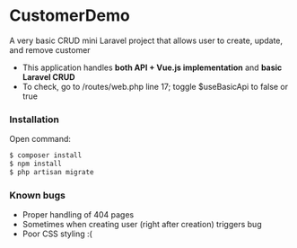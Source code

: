 # CustomerDemo

A very basic CRUD mini Laravel project that allows user to create, update, and remove customer

  - This application handles **both API + Vue.js implementation** and **basic Laravel CRUD**
  - To check, go to /routes/web.php line 17; toggle $useBasicApi to false or true

### Installation
Open command:
```sh
$ composer install
$ npm install
$ php artisan migrate
```
### Known bugs
  - Proper handling of 404 pages
  - Sometimes when creating user (right after creation) triggers bug
  - Poor CSS styling :(
